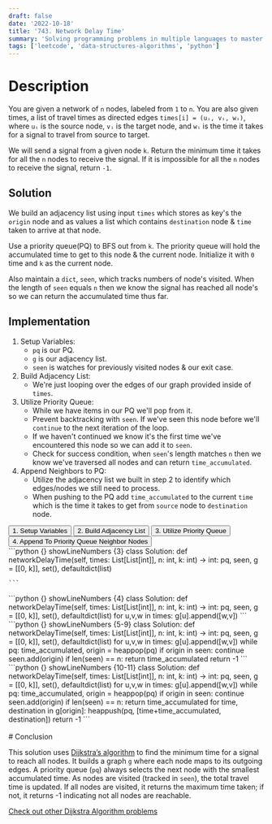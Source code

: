 ```yaml
---
draft: false
date: '2022-10-18'
title: '743. Network Delay Time'
summary: 'Solving programming problems in multiple languages to master syntax, data structures, and algorithms.'
tags: ['leetcode', 'data-structures-algorithms', 'python']
---
```


# Description

You are given a network of `n` nodes, labeled from `1` to `n`. You are also given times, a list of travel times as directed edges `times[i] = (uᵢ, vᵢ, wᵢ)`, where `uᵢ` is the source node, `vᵢ` is the target node, and `wᵢ` is the time it takes for a signal to travel from source to target.

We will send a signal from a given node `k`. Return the minimum time it takes for all the `n` nodes to receive the signal. If it is impossible for all the `n` nodes to receive the signal, return `-1`.

## Solution

We build an adjacency list using input `times` which stores as key's the `origin` node and as values a list which contains `destination` node & `time` taken to arrive at that node.

Use a priority queue(PQ) to BFS out from `k`. The priority queue will hold the accumulated time to get to this node & the current node. Initialize it with `0` time and `k` as the current node.

Also maintain a `dict`, `seen`, which tracks numbers of node's visited. When the length of `seen` equals `n` then we know the signal has reached all node's so we can return the accumulated time thus far.

## Implementation

1. Setup Variables:
   - `pq` is our PQ.
   - `g` is our adjacency list.
   - `seen` is watches for previously visited nodes & our exit case.
2. Build Adjacency List:
   - We're just looping over the edges of our graph provided inside of `times`.
3. Utilize Priority Queue:
   - While we have items in our PQ we'll pop from it.
   - Prevent backtracking with `seen`. If we've seen this node before we'll `continue` to the next iteration of the loop.
   - If we haven't continued we know it's the first time we've encountered this node so we can add it to `seen`.
   - Check for success condition, when `seen`'s length matches `n` then we know we've traversed all nodes and can return `time_accumulated`.
4. Append Neighbors to PQ:
   - Utilize the adjacency list we built in step 2 to identify which edges/nodes we still need to process.
   - When pushing to the PQ add `time_accumulated` to the current `time` which is the time it takes to get from `source` node to `destination` node.

<div className="tab-group">
  <div className="tab">
    <button id="1" className="tablinks">1. Setup Variables</button>
    <button id="2" className="tablinks">2. Build Adjacency List</button>
    <button id="3" className="tablinks">3. Utilize Priority Queue</button>
    <button id="4" className="tablinks">4. Append To Priority Queue Neighbor Nodes</button>
  </div>

  <div id="1" className="tabcontent">
    ```python {} showLineNumbers {3}
    class Solution:
      def networkDelayTime(self, times: List[List[int]], n: int, k: int) -> int:
        pq, seen, g = [[0, k]], set(), defaultdict(list)
        
    ```
  </div>
  <div id="2" className="tabcontent">
    ```python {} showLineNumbers {4}
    class Solution:
      def networkDelayTime(self, times: List[List[int]], n: int, k: int) -> int:
        pq, seen, g = [[0, k]], set(), defaultdict(list)
        for u,v,w in times: g[u].append([w,v])
    ```
  </div>
  <div id="3" className="tabcontent">
    ```python {} showLineNumbers {5-9}
    class Solution:
      def networkDelayTime(self, times: List[List[int]], n: int, k: int) -> int:
        pq, seen, g = [[0, k]], set(), defaultdict(list)
        for u,v,w in times: g[u].append([w,v])
        while pq:
          time_accumulated, origin = heappop(pq)
          if origin in seen: continue
          seen.add(origin)
          if len(seen) == n: return time_accumulated
        return -1
    ```
  </div>
  <div id="4" className="tabcontent">
    ```python {} showLineNumbers {10-11}
    class Solution:
      def networkDelayTime(self, times: List[List[int]], n: int, k: int) -> int:
        pq, seen, g = [[0, k]], set(), defaultdict(list)
        for u,v,w in times: g[u].append([w,v])
        while pq:
          time_accumulated, origin = heappop(pq)
          if origin in seen: continue
          seen.add(origin)
          if len(seen) == n: return time_accumulated
          for time, destination in g[origin]:
            heappush(pq, [time+time_accumulated, destination])
        return -1
    ```
  </div>
</div>

<br/>
# Conclusion

This solution uses [Dijkstra’s algorithm](https://en.wikipedia.org/wiki/Dijkstra%27s_algorithm) to find the minimum time for a signal to reach all nodes.
It builds a graph `g` where each node maps to its outgoing edges.
A priority queue (`pq`) always selects the next node with the smallest accumulated time.
As nodes are visited (tracked in `seen`), the total travel time is updated.
If all nodes are visited, it returns the maximum time taken; if not, it returns -1 indicating not all nodes are reachable.

[Check out other Dijkstra Algorithm problems](/blog/data-structures-algorithms/algorithms/dijkstras)
